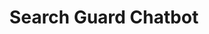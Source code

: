 ---
title: Search Guard Chatbot
html_title: Search Guard Chatbot
slug: chatbot
layout: chatbot
description: Talk with our friendly chatbot who is more than happy to answer your questions.
---